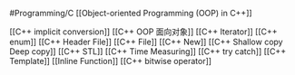 #Programming/C 
[[Object-oriented Programming (OOP) in C++]]

[[C++ implicit conversion]] 
[[C++ OOP 面向对象]]
[[C++ Iterator]]
[[C++ enum]]
[[C++ Header File]]
[[C++ File]]
[[C++ New]]
[[C++ Shallow copy Deep copy]]
[[C++ STL]]
[[C++ Time Measuring]]
[[C++ try catch]]
[[C++ Template]]
[[Inline Function]]
[[C++ bitwise operator]]